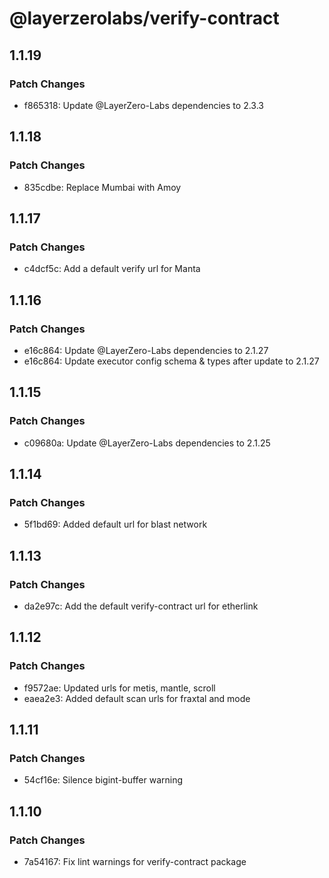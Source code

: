 # @layerzerolabs/verify-contract

## 1.1.19

### Patch Changes

- f865318: Update @LayerZero-Labs dependencies to 2.3.3

## 1.1.18

### Patch Changes

- 835cdbe: Replace Mumbai with Amoy

## 1.1.17

### Patch Changes

- c4dcf5c: Add a default verify url for Manta

## 1.1.16

### Patch Changes

- e16c864: Update @LayerZero-Labs dependencies to 2.1.27
- e16c864: Update executor config schema & types after update to 2.1.27

## 1.1.15

### Patch Changes

- c09680a: Update @LayerZero-Labs dependencies to 2.1.25

## 1.1.14

### Patch Changes

- 5f1bd69: Added default url for blast network

## 1.1.13

### Patch Changes

- da2e97c: Add the default verify-contract url for etherlink

## 1.1.12

### Patch Changes

- f9572ae: Updated urls for metis, mantle, scroll
- eaea2e3: Added default scan urls for fraxtal and mode

## 1.1.11

### Patch Changes

- 54cf16e: Silence bigint-buffer warning

## 1.1.10

### Patch Changes

- 7a54167: Fix lint warnings for verify-contract package
